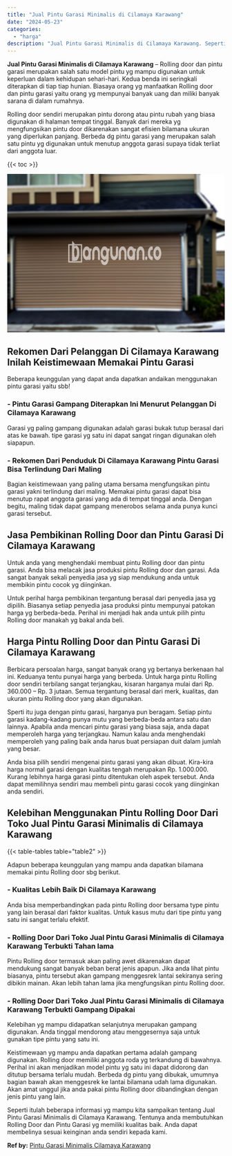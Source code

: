 ```yaml
---
title: "Jual Pintu Garasi Minimalis di Cilamaya Karawang"
date: "2024-05-23"
categories: 
  - "harga"
description: "Jual Pintu Garasi Minimalis di Cilamaya Karawang. Seperti itulah beberapa informasi yg mampu kita sampaikan tentang Jual Pintu Garasi Minimalis di Cilamaya K..."
---
```


**Jual Pintu Garasi Minimalis di Cilamaya Karawang** – Rolling door dan pintu garasi merupakan salah satu model pintu yg mampu digunakan untuk keperluan dalam kehidupan sehari-hari. Kedua benda ini seringkali diterapkan di tiap tiap hunian. Biasaya orang yg manfaatkan Rolling door dan pintu garasi yaitu orang yg mempunyai banyak uang dan miliki banyak sarana di dalam rumahnya.

Rolling door sendiri merupakan pintu dorong atau pintu rubah yang biasa digunakan di halaman tempat tinggal. Banyak dari mereka yg mengfungsikan pintu door dikarenakan sangat efisien bilamana ukuran yang diperlukan panjang. Berbeda dg pintu garasi yang merupakan salah satu pintu yg digunakan untuk menutup anggota garasi supaya tidak terliat dari anggota luar.

{{< toc >}}

![Jual Pintu Garasi Minimalis di Cilamaya Karawang](/images/pintu-garasi-50.png)

## Rekomen Dari Pelanggan Di Cilamaya Karawang Inilah Keistimewaan Memakai Pintu Garasi

Beberapa keunggulan yang dapat anda dapatkan andaikan menggunakan pintu garasi yaitu sbb!

### \- Pintu Garasi Gampang Diterapkan Ini Menurut Pelanggan Di Cilamaya Karawang

Garasi yg paling gampang digunakan adalah garasi bukak tutup berasal dari atas ke bawah. tipe garasi yg satu ini dapat sangat ringan digunakan oleh siapapun.

### \- Rekomen Dari Penduduk Di Cilamaya Karawang Pintu Garasi Bisa Terlindung Dari Maling

Bagian keistimewaan yang paling utama bersama mengfungsikan pintu garasi yakni terlindung dari maling. Memakai pintu garasi dapat bisa menutup rapat anggota garasi yang ada di tempat tinggal anda. Dengan begitu, maling tidak dapat gampang menerobos selama anda punya kunci garasi tersebut.

## Jasa Pembikinan Rolling Door dan Pintu Garasi Di Cilamaya Karawang

Untuk anda yang menghendaki membuat pintu Rolling door dan pintu garasi. Anda bisa melacak jasa produksi pintu Rolling door dan garasi. Ada sangat banyak sekali penyedia jasa yg siap mendukung anda untuk membikin pintu cocok yg diinginkan.

Untuk perihal harga pembikinan tergantung berasal dari penyedia jasa yg dipilih. Biasanya setiap penyedia jasa produksi pintu mempunyai patokan harga yg berbeda-beda. Perihal ini menjadi hak anda untuk pilih pintu Rolling door manakah yg bakal anda beli.

## Harga Pintu Rolling Door dan Pintu Garasi Di Cilamaya Karawang

Berbicara persoalan harga, sangat banyak orang yg bertanya berkenaan hal ini. Keduanya tentu punyai harga yang berbeda. Untuk harga pintu Rolling door sendiri terbilang sangat terjangkau, kisaran harganya mulai dari Rp. 360.000 – Rp. 3 jutaan. Semua tergantung berasal dari merk, kualitas, dan ukuran pintu Rolling door yang akan digunakan.

Sperti itu juga dengan pintu garasi, harganya pun beragam. Setiap pintu garasi kadang-kadang punya mutu yang berbeda-beda antara satu dan lainnya. Apabila anda mencari pintu garasi yang biasa saja, anda dapat memperoleh harga yang terjangkau. Namun kalau anda menghendaki memperoleh yang paling baik anda harus buat persiapan duit dalam jumlah yang besar.

Anda bisa pilih sendiri mengenai pintu garasi yang akan dibuat. Kira-kira harga normal garasi dengan kualitas tengah merupakan Rp. 1.000.000. Kurang lebihnya harga garasi pintu ditentukan oleh aspek tersebut. Anda dapat memilihnya sendiri mau membeli pintu garasi cocok yang diinginkan anda sendiri.

## Kelebihan Menggunakan Pintu Rolling Door Dari Toko Jual Pintu Garasi Minimalis di Cilamaya Karawang

{{< table-tables table="table2" >}}

Adapun beberapa keunggulan yang mampu anda dapatkan bilamana memakai pintu Rolling door sbg berikut.

### \- Kualitas Lebih Baik Di Cilamaya Karawang

Anda bisa memperbandingkan pada pintu Rolling door bersama type pintu yang lain berasal dari faktor kualitas. Untuk kasus mutu dari tipe pintu yang satu ini sangat terlalu efektif.

### \- Rolling Door Dari Toko Jual Pintu Garasi Minimalis di Cilamaya Karawang Terbukti Tahan lama

Pintu Rolling door termasuk akan paling awet dikarenakan dapat mendukung sangat banyak beban berat jenis apapun. Jika anda lihat pintu biasanya, pintu tersebut akan gampang menggesrek lantai sekiranya sering dibikin mainan. Akan lebih tahan lama jika mengfungsikan pintu Rolling door.

### \- Rolling Door Dari Toko Jual Pintu Garasi Minimalis di Cilamaya Karawang Terbukti Gampang Dipakai

Kelebihan yg mampu didapatkan selanjutnya merupakan gampang digunakan. Anda tinggal mendorong atau menggesernya saja untuk gunakan tipe pintu yang satu ini.

Keistimewaan yg mampu anda dapatkan pertama adalah gampang digunakan. Rolling door memiliki anggota roda yg terkandung di bawahnya. Perihal ini akan menjadikan model pintu yg satu ini dapat didorong dan ditutup bersama terlalu mudah. Berbeda dg pintu yang dibukak, umumnya bagian bawah akan menggesrek ke lantai bilamana udah lama digunakan. Akan amat unggul jika anda pakai pintu Rolling door dibandingkan dengan jenis pintu yang lain.

Seperti itulah beberapa informasi yg mampu kita sampaikan tentang Jual Pintu Garasi Minimalis di Cilamaya Karawang. Tentunya anda membutuhkan Rolling Door dan Pintu Garasi yg memiliki kualitas baik. Anda dapat membelinya sesuai keinginan anda sendiri kepada kami.

**Ref by:** [Pintu Garasi Minimalis Cilamaya Karawang](https://id.wikipedia.org/wiki/Pintu)
